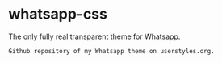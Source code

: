 # whatsapp-css
The only fully real transparent theme for Whatsapp.

`Github repository of my Whatsapp theme on userstyles.org.`


